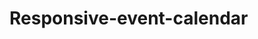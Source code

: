 # Responsive-event-calendar
<blockquote class="imgur-embed-pub" lang="en" data-id="a/eySvI"><a href="//imgur.com/eySvI"></a></blockquote><script async src="//s.imgur.com/min/embed.js" charset="utf-8"></script>
<blockquote class="imgur-embed-pub" lang="en" data-id="a/eySvI"><a href="//imgur.com/eySvI"></a></blockquote><script async src="//s.imgur.com/min/embed.js" charset="utf-8"></script>
